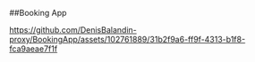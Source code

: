 ##Booking App



https://github.com/DenisBalandin-proxy/BookingApp/assets/102761889/31b2f9a6-ff9f-4313-b1f8-fca9aeae7f1f

